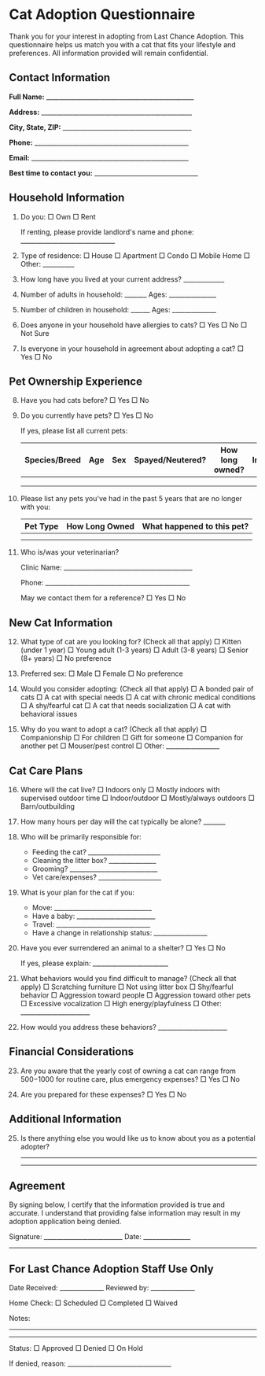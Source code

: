 # Cat Adoption Questionnaire

Thank you for your interest in adopting from Last Chance Adoption. This questionnaire helps us match you with a cat that fits your lifestyle and preferences. All information provided will remain confidential.

## Contact Information

**Full Name:** _______________________________________________

**Address:** ________________________________________________

**City, State, ZIP:** _________________________________________

**Phone:** _________________________________________________

**Email:** __________________________________________________

**Best time to contact you:** _________________________________

## Household Information

1. Do you: □ Own □ Rent
   
   If renting, please provide landlord's name and phone: ______________________________

2. Type of residence:
   □ House □ Apartment □ Condo □ Mobile Home □ Other: __________

3. How long have you lived at your current address? _____________

4. Number of adults in household: _______ Ages: _______________

5. Number of children in household: ______ Ages: ______________

6. Does anyone in your household have allergies to cats?
   □ Yes □ No □ Not Sure

7. Is everyone in your household in agreement about adopting a cat?
   □ Yes □ No

## Pet Ownership Experience

8. Have you had cats before?
   □ Yes □ No

9. Do you currently have pets?
   □ Yes □ No

   If yes, please list all current pets:

   | Species/Breed | Age | Sex | Spayed/Neutered? | How long owned? | Indoor/Outdoor? |
   |---------------|-----|-----|------------------|-----------------|-----------------|
   |               |     |     |                  |                 |                 |
   |               |     |     |                  |                 |                 |
   |               |     |     |                  |                 |                 |

10. Please list any pets you've had in the past 5 years that are no longer with you:

    | Pet Type | How Long Owned | What happened to this pet? |
    |----------|----------------|----------------------------|
    |          |                |                            |
    |          |                |                            |

11. Who is/was your veterinarian?

    Clinic Name: _________________________________________
    
    Phone: ______________________________________________

    May we contact them for a reference? □ Yes □ No

## New Cat Information

12. What type of cat are you looking for? (Check all that apply)
    □ Kitten (under 1 year)
    □ Young adult (1-3 years)
    □ Adult (3-8 years)
    □ Senior (8+ years)
    □ No preference

13. Preferred sex:
    □ Male □ Female □ No preference

14. Would you consider adopting: (Check all that apply)
    □ A bonded pair of cats
    □ A cat with special needs
    □ A cat with chronic medical conditions
    □ A shy/fearful cat
    □ A cat that needs socialization
    □ A cat with behavioral issues

15. Why do you want to adopt a cat? (Check all that apply)
    □ Companionship
    □ For children
    □ Gift for someone
    □ Companion for another pet
    □ Mouser/pest control
    □ Other: _________________

## Cat Care Plans

16. Where will the cat live?
    □ Indoors only
    □ Mostly indoors with supervised outdoor time
    □ Indoor/outdoor
    □ Mostly/always outdoors
    □ Barn/outbuilding

17. How many hours per day will the cat typically be alone? _______

18. Who will be primarily responsible for:
    - Feeding the cat? _______________________
    - Cleaning the litter box? _______________
    - Grooming? ____________________________
    - Vet care/expenses? ____________________

19. What is your plan for the cat if you:
    - Move: _______________________________
    - Have a baby: _________________________
    - Travel: ______________________________
    - Have a change in relationship status: _________________

20. Have you ever surrendered an animal to a shelter?
    □ Yes □ No
    
    If yes, please explain: ________________________

21. What behaviors would you find difficult to manage? (Check all that apply)
    □ Scratching furniture
    □ Not using litter box
    □ Shy/fearful behavior
    □ Aggression toward people
    □ Aggression toward other pets
    □ Excessive vocalization
    □ High energy/playfulness
    □ Other: ______________________

22. How would you address these behaviors? ______________________

## Financial Considerations

23. Are you aware that the yearly cost of owning a cat can range from $500-$1000 for routine care, plus emergency expenses?
    □ Yes □ No

24. Are you prepared for these expenses?
    □ Yes □ No

## Additional Information

25. Is there anything else you would like us to know about you as a potential adopter?
    _________________________________________________
    _________________________________________________

## Agreement

By signing below, I certify that the information provided is true and accurate. I understand that providing false information may result in my adoption application being denied.

Signature: _________________________ Date: _______________

---

## For Last Chance Adoption Staff Use Only

Date Received: ______________ Reviewed by: ______________

Home Check: □ Scheduled □ Completed □ Waived

Notes:
_________________________________________________
_________________________________________________

Status: □ Approved □ Denied □ On Hold

If denied, reason: _________________________________ 